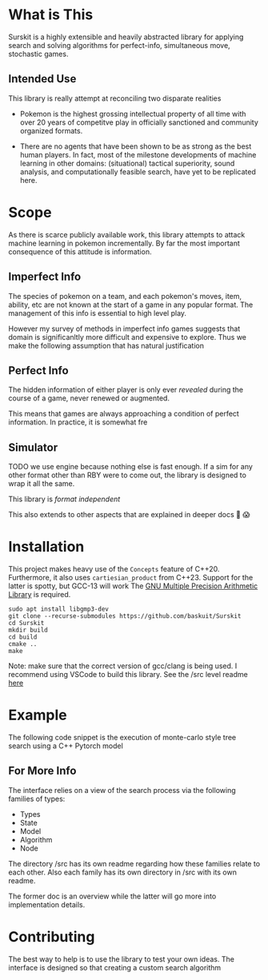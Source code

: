 
# What is This

Surskit is a highly extensible and heavily abstracted library for applying search and solving algorithms for perfect-info, simultaneous move, stochastic games.

## Intended Use

This library is really attempt at reconciling two disparate realities

* Pokemon is the highest grossing intellectual property of all time with over 20 years of competitve play in officially sanctioned and community organized formats.

* There are no agents that have been shown to be as strong as the best human players. In fact, most of the milestone developments of machine learning in other domains: (situational) tactical superiority, sound analysis, and computationally feasible search, have yet to be replicated here.

# Scope

As there is scarce publicly available work, this library attempts to attack machine learning in pokemon incrementally. By far the most important consequence of this attitude is information.

## Imperfect Info

The species of pokemon on a team, and each pokemon's moves, item, ability, etc are not known at the start of a game in any popular format. The management of this info is essential to high level play.

However my survey of methods in imperfect info games suggests that domain is significanltly more difficult and expensive to explore. Thus we make the following assumption that has natural justification

## Perfect Info

The hidden information of either player is only ever *revealed* during the course of a game, never renewed or augmented.

This means that games are always approaching a condition of perfect information. In practice, it is somewhat fre

## Simulator

TODO we use engine because nothing else is fast enough. If a sim for any other format other than RBY were to come out, the library is designed to wrap it all the same. 

This library is *format independent*

This also extends to other aspects that are explained in deeper docs :ghost: :scream:

# Installation

This project makes heavy use of the `Concepts` feature of C++20. Furthermore, it also uses `cartiesian_product` from C++23. Support for the latter is spotty, but GCC-13 will work
The [GNU Multiple Precision Arithmetic Library](https://gmplib.org/) is required.
```
sudo apt install libgmp3-dev
git clone --recurse-submodules https://github.com/baskuit/Surskit
cd Surskit
mkdir build
cd build
cmake ..
make
```
Note: make sure that the correct version of gcc/clang is being used. I recommend using VSCode to build this library. See the /src level readme [here](src/readme.md#LanguageandDevelopmentEnvironment)

# Example

The following code snippet is the execution of monte-carlo style tree search using a C++ Pytorch model

## For More Info

The interface relies on a view of the search process via the following families of types:
* Types
* State
* Model
* Algorithm
* Node

The directory /src has its own readme regarding how these families relate to each other.
Also each family has its own directory in /src with its own readme.

The former doc is an overview while the latter will go more into implementation details. 

# Contributing

The best way to help is to use the library to test your own ideas. The interface is designed so that creating a custom search algorithm
